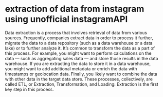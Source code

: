 # extraction of data from instagram using unofficial instagramAPI
Data extraction is a process that involves retrieval of data from various sources. Frequently, companies extract data in order to process it further, migrate the data to a data repository (such as a data warehouse or a data lake) or to further analyze it. It’s common to transform the data as a part of this process. For example, you might want to perform calculations on the data — such as aggregating sales data — and store those results in the data warehouse. If you are extracting the data to store it in a data warehouse, you might want to add additional metadata or enrich the data with timestamps or geolocation data. Finally, you likely want to combine the data with other data in the target data store. These processes, collectively, are called ETL, or Extraction, Transformation, and Loading. Extraction is the first key step in this process.

